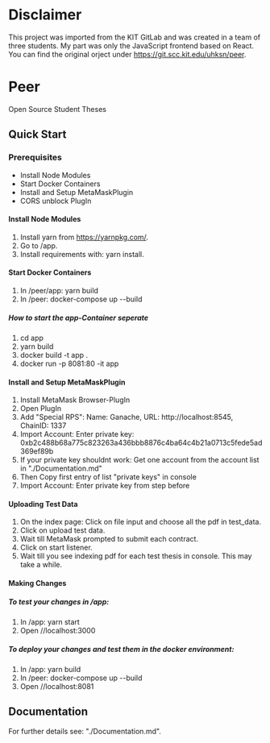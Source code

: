 # Disclaimer
This project was imported from the KIT GitLab and was created in a team of three students. My part was only the JavaScript frontend based on React.
You can find the original orject under https://git.scc.kit.edu/uhksn/peer.

# Peer
Open Source Student Theses

## Quick Start

### Prerequisites
- Install Node Modules
- Start Docker Containers
- Install and Setup MetaMaskPlugin
- CORS unblock PlugIn

#### Install Node Modules
1. Install yarn from https://yarnpkg.com/.
2. Go to /app.
3. Install requirements with: yarn install.

#### Start Docker Containers
1. In /peer/app: yarn build
2. In /peer: docker-compose up --build

##### How to start the app-Container seperate
1. cd app
2. yarn build
3. docker build -t app .
4. docker run -p 8081:80 -it app

#### Install and Setup MetaMaskPlugin
1. Install MetaMask Browser-PlugIn
2. Open PlugIn
3. Add "Special RPS": Name: Ganache, URL: http://localhost:8545, ChainID: 1337
4. Import Account: Enter private key: 0xb2c488b68a775c823263a436bbb8876c4ba64c4b21a0713c5fede5ad369ef89b
5. If your private key shouldnt work: Get one account from the account list in "./Documentation.md"
6. Then Copy first entry of list "private keys" in console 
7. Import Account: Enter private key from step before

#### Uploading Test Data
1. On the index page: Click on file input and choose all the pdf in test_data.
2. Click on upload test data.
3. Wait till MetaMask prompted to submit each contract.
4. Click on start listener.
6. Wait till you see indexing pdf for each test thesis in console. This may take a while.

#### Making Changes
##### To test your changes in /app:
1. In /app: yarn start
2. Open //localhost:3000
##### To deploy your changes and test them in the docker environment:
1. In /app: yarn build
2. In /peer: docker-compose up --build
3. Open //localhost:8081
## Documentation
For further details see: "./Documentation.md".



